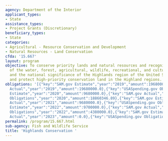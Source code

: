 ```yaml
---
agency: Department of the Interior
applicant_types:
- State
assistance_types:
- Project Grants (Discretionary)
beneficiary_types:
- State
categories:
- Agricultural - Resource Conservation and Development
- Natural Resources - Land Conservation
cfda: '15.667'
layout: program
objective: To conserve priority lands and natural resources and recognize the importance
  of the water, forest, agricultural, wildlife, recreational, and cultural resources,
  and the national significance of the Highlands region of the United States.  Preserve
  and protect high-priority conservation land in the Highland regions.
obligations: '[{"key":"SAM.gov Estimate","year":"2019","amount":19680000.0},{"key":"SAM.gov
  Actual","year":"2019","amount":19680000.0},{"key":"USASpending.gov Obligations","year":"2019","amount":9274808.16},{"key":"SAM.gov
  Estimate","year":"2020","amount":9680000.0},{"key":"SAM.gov Actual","year":"2020","amount":9680000.0},{"key":"USASpending.gov
  Obligations","year":"2020","amount":18860346.89},{"key":"SAM.gov Estimate","year":"2021","amount":9680000.0},{"key":"SAM.gov
  Actual","year":"2021","amount":9680000.0},{"key":"USASpending.gov Obligations","year":"2021","amount":4693000.0},{"key":"SAM.gov
  Estimate","year":"2022","amount":9700000.0},{"key":"SAM.gov Actual","year":"2022","amount":20000000.0},{"key":"USASpending.gov
  Obligations","year":"2022","amount":4380000.0},{"key":"SAM.gov Estimate","year":"2023","amount":9700000.0},{"key":"SAM.gov
  Actual","year":"2023","amount":0.0},{"key":"USASpending.gov Obligations","year":"2023","amount":19919740.0}]'
permalink: /program/15.667.html
sub-agency: Fish and Wildlife Service
title: 'Highlands Conservation '
---
```

